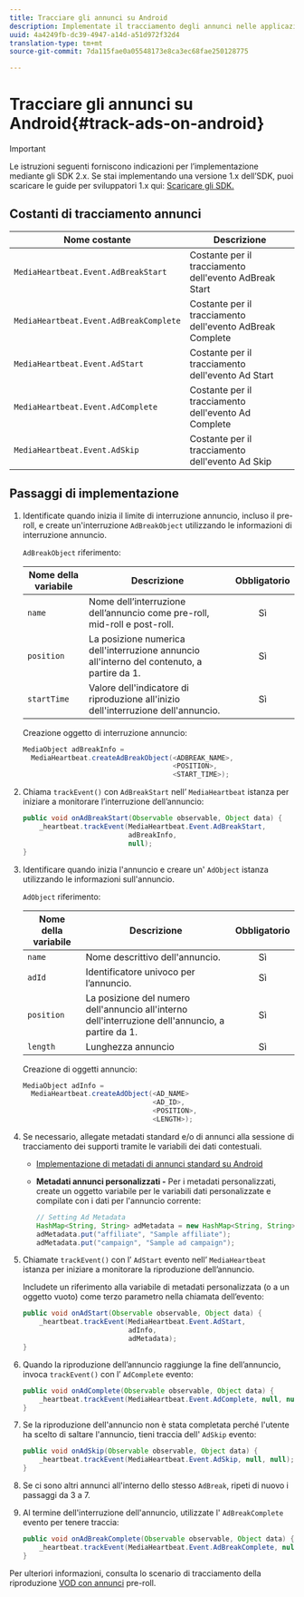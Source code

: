 ```yaml
---
title: Tracciare gli annunci su Android
description: Implementate il tracciamento degli annunci nelle applicazioni Android tramite Media SDK.
uuid: 4a4249fb-dc39-4947-a14d-a51d972f32d4
translation-type: tm+mt
source-git-commit: 7da115fae0a05548173e8ca3ec68fae250128775

---
```



# Tracciare gli annunci su Android{#track-ads-on-android}

>[!IMPORTANT]
>
>Le istruzioni seguenti forniscono indicazioni per l’implementazione mediante gli SDK 2.x. Se stai implementando una versione 1.x dell’SDK, puoi scaricare le guide per sviluppatori 1.x qui: [Scaricare gli SDK.](/help/sdk-implement/download-sdks.md)

## Costanti di tracciamento annunci

| Nome costante | Descrizione |
| --- | --- |
| `MediaHeartbeat.Event.AdBreakStart` | Costante per il tracciamento dell'evento AdBreak Start |
| `MediaHeartbeat.Event.AdBreakComplete` | Costante per il tracciamento dell'evento AdBreak Complete |
| `MediaHeartbeat.Event.AdStart` | Costante per il tracciamento dell'evento Ad Start |
| `MediaHeartbeat.Event.AdComplete` | Costante per il tracciamento dell'evento Ad Complete |
| `MediaHeartbeat.Event.AdSkip` | Costante per il tracciamento dell'evento Ad Skip |

## Passaggi di implementazione

1. Identificate quando inizia il limite di interruzione annuncio, incluso il pre-roll, e create un'interruzione `AdBreakObject` utilizzando le informazioni di interruzione annuncio.

   `AdBreakObject` riferimento:

   | Nome della variabile | Descrizione | Obbligatorio |
   | --- | --- | :---: |
   | `name` | Nome dell’interruzione dell’annuncio come pre-roll, mid-roll e post-roll. | Sì |
   | `position` | La posizione numerica dell'interruzione annuncio all'interno del contenuto, a partire da 1. | Sì |
   | `startTime` | Valore dell'indicatore di riproduzione all'inizio dell'interruzione dell'annuncio. | Sì |

   Creazione oggetto di interruzione annuncio:

   ```java
   MediaObject adBreakInfo =  
     MediaHeartbeat.createAdBreakObject(<ADBREAK_NAME>,  
                                        <POSITION>,  
                                        <START_TIME>);
   ```

1. Chiama `trackEvent()` con `AdBreakStart` nell’ `MediaHeartbeat` istanza per iniziare a monitorare l’interruzione dell’annuncio:

   ```java
   public void onAdBreakStart(Observable observable, Object data) {  
       _heartbeat.trackEvent(MediaHeartbeat.Event.AdBreakStart,  
                             adBreakInfo,  
                             null); 
   }
   ```

1. Identificare quando inizia l'annuncio e creare un' `AdObject` istanza utilizzando le informazioni sull'annuncio.

   `AdObject` riferimento:

   | Nome della variabile | Descrizione | Obbligatorio |
   | --- | --- | :---: |
   | `name` | Nome descrittivo dell'annuncio. | Sì |
   | `adId` | Identificatore univoco per l’annuncio. | Sì |
   | `position` | La posizione del numero dell'annuncio all'interno dell'interruzione dell'annuncio, a partire da 1. | Sì |
   | `length` | Lunghezza annuncio | Sì |

   Creazione di oggetti annuncio:

   ```java
   MediaObject adInfo =  
     MediaHeartbeat.createAdObject(<AD_NAME> 
                                   <AD_ID>,  
                                   <POSITION>,  
                                   <LENGTH>);
   ```

1. Se necessario, allegate metadati standard e/o di annunci alla sessione di tracciamento dei supporti tramite le variabili dei dati contestuali.

   * [Implementazione di metadati di annunci standard su Android](/help/sdk-implement/track-ads/impl-std-ad-metadata/impl-std-ad-metadata-android.md)
   * **Metadati annunci personalizzati -** Per i metadati personalizzati, create un oggetto variabile per le variabili dati personalizzate e compilate con i dati per l'annuncio corrente:

      ```java
      // Setting Ad Metadata 
      HashMap<String, String> adMetadata = new HashMap<String, String>(); 
      adMetadata.put("affiliate", "Sample affiliate"); 
      adMetadata.put("campaign", "Sample ad campaign");
      ```

1. Chiamate `trackEvent()` con l’ `AdStart` evento nell’ `MediaHeartbeat` istanza per iniziare a monitorare la riproduzione dell’annuncio.

   Includete un riferimento alla variabile di metadati personalizzata (o a un oggetto vuoto) come terzo parametro nella chiamata dell’evento:

   ```java
   public void onAdStart(Observable observable, Object data) {  
       _heartbeat.trackEvent(MediaHeartbeat.Event.AdStart,  
                             adInfo,  
                             adMetadata); 
   }
   ```

1. Quando la riproduzione dell’annuncio raggiunge la fine dell’annuncio, invoca `trackEvent()` con l’ `AdComplete` evento:

   ```java
   public void onAdComplete(Observable observable, Object data) {  
       _heartbeat.trackEvent(MediaHeartbeat.Event.AdComplete, null, null); 
   }
   ```

1. Se la riproduzione dell'annuncio non è stata completata perché l'utente ha scelto di saltare l'annuncio, tieni traccia dell' `AdSkip` evento:

   ```java
   public void onAdSkip(Observable observable, Object data) {  
       _heartbeat.trackEvent(MediaHeartbeat.Event.AdSkip, null, null); 
   }
   ```

1. Se ci sono altri annunci all'interno dello stesso `AdBreak`, ripeti di nuovo i passaggi da 3 a 7.
1. Al termine dell'interruzione dell'annuncio, utilizzate l' `AdBreakComplete` evento per tenere traccia:

   ```java
   public void onAdBreakComplete(Observable observable, Object data) {  
       _heartbeat.trackEvent(MediaHeartbeat.Event.AdBreakComplete, null, null); 
   }
   ```

Per ulteriori informazioni, consulta lo scenario di tracciamento della riproduzione [VOD con annunci](/help/sdk-implement/tracking-scenarios/vod-preroll-ads.md) pre-roll.
